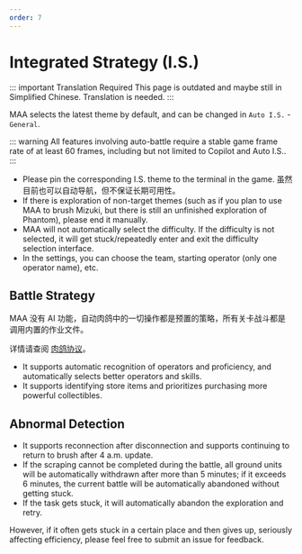 ```yaml
---
order: 7
---
```


# Integrated Strategy (I.S.)

::: important Translation Required
This page is outdated and maybe still in Simplified Chinese. Translation is needed.
:::

MAA selects the latest theme by default, and can be changed in `Auto I.S.` - `General`.

::: warning
All features involving auto-battle require a stable game frame rate of at least 60 frames, including but not limited to Copilot and Auto I.S..
:::

- Please pin the corresponding I.S. theme to the terminal in the game. 虽然目前也可以自动导航，但不保证长期可用性。
- If there is exploration of non-target themes (such as if you plan to use MAA to brush Mizuki, but there is still an unfinished exploration of Phantom), please end it manually.
- MAA will not automatically select the difficulty. If the difficulty is not selected, it will get stuck/repeatedly enter and exit the difficulty selection interface.
- In the settings, you can choose the team, starting operator (only one operator name), etc.

## Battle Strategy

MAA 没有 AI 功能，自动肉鸽中的一切操作都是预置的策略，所有关卡战斗都是调用内置的作业文件。

详情请查阅 [肉鸽协议](../../protocol/integrated-strategy-schema.md)。

- It supports automatic recognition of operators and proficiency, and automatically selects better operators and skills.
- It supports identifying store items and prioritizes purchasing more powerful collectibles.

## Abnormal Detection

- It supports reconnection after disconnection and supports continuing to return to brush after 4 a.m. update.
- If the scraping cannot be completed during the battle, all ground units will be automatically withdrawn after more than 5 minutes; if it exceeds 6 minutes, the current battle will be automatically abandoned without getting stuck.
- If the task gets stuck, it will automatically abandon the exploration and retry.

However, if it often gets stuck in a certain place and then gives up, seriously affecting efficiency, please feel free to submit an issue for feedback.
